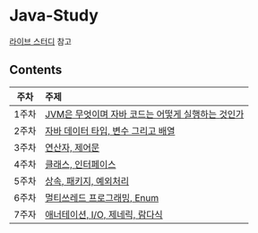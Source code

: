 # Java-Study

[라이브 스터디](https://github.com/whiteship/live-study) 참고

## Contents

| 주차  | 주제                                                                                                                                                                                                                                                                                                                                               |
| :---: | :------------------------------------------------------------------------------------------------------------------------------------------------------------------------------------------------------------------------------------------------------------------------------------------------------------------------------------------------- |
| 1주차 | [JVM은 무엇이며 자바 코드는 어떻게 실행하는 것인가](https://github.com/0xe82de/Study/blob/main/Java/Java-Study/1%EC%A3%BC%EC%B0%A8%20JVM%EC%9D%80%20%EB%AC%B4%EC%97%87%EC%9D%B4%EB%A9%B0%20%EC%9E%90%EB%B0%94%20%EC%BD%94%EB%93%9C%EB%8A%94%20%EC%96%B4%EB%96%BB%EA%B2%8C%20%EC%8B%A4%ED%96%89%ED%95%98%EB%8A%94%20%EA%B2%83%EC%9D%B8%EA%B0%80.md) |
| 2주차 | [자바 데이터 타입, 변수 그리고 배열](https://github.com/0xe82de/Study/blob/main/Java/Java-Study/2%EC%A3%BC%EC%B0%A8%20%EC%9E%90%EB%B0%94%20%EB%8D%B0%EC%9D%B4%ED%84%B0%20%ED%83%80%EC%9E%85%2C%20%EB%B3%80%EC%88%98%20%EA%B7%B8%EB%A6%AC%EA%B3%A0%20%EB%B0%B0%EC%97%B4.md)                                                                         |
| 3주차 | [연산자, 제어문](https://github.com/0xe82de/Study/blob/main/Java/Java-Study/3%EC%A3%BC%EC%B0%A8%20%EC%97%B0%EC%82%B0%EC%9E%90%2C%20%EC%A0%9C%EC%96%B4%EB%AC%B8.md)                                                                                                                                                                                 |
| 4주차 | [클래스, 인터페이스](https://github.com/0xe82de/Study/blob/main/Java/Java-Study/4%EC%A3%BC%EC%B0%A8%20%ED%81%B4%EB%9E%98%EC%8A%A4%2C%20%EC%9D%B8%ED%84%B0%ED%8E%98%EC%9D%B4%EC%8A%A4.md)                                                                                                                                                           |
| 5주차 | [상속, 패키지, 예외처리](https://github.com/0xe82de/Study/blob/main/Java/Java-Study/5%EC%A3%BC%EC%B0%A8%20%EC%83%81%EC%86%8D%2C%20%ED%8C%A8%ED%82%A4%EC%A7%80%2C%20%EC%98%88%EC%99%B8%EC%B2%98%EB%A6%AC.md)                                                                                                                                        |
| 6주차 | [멀티쓰레드 프로그래밍, Enum](https://github.com/0xe82de/Study/blob/main/Java/Java-Study/6%EC%A3%BC%EC%B0%A8%20%EB%A9%80%ED%8B%B0%EC%93%B0%EB%A0%88%EB%93%9C%20%ED%94%84%EB%A1%9C%EA%B7%B8%EB%9E%98%EB%B0%8D%2C%20Enum.md#java-lang-Enum)                                                                                                          |
| 7주자 | [애너테이션, I/O, 제네릭, 람다식](https://github.com/0xe82de/Study/blob/main/Java/Java-Study/7%EC%A3%BC%EC%B0%A8%20%EC%95%A0%EB%84%88%ED%85%8C%EC%9D%B4%EC%85%98%2C%20IO%2C%20%EC%A0%9C%EB%84%A4%EB%A6%AD%2C%20%EB%9E%8C%EB%8B%A4%EC%8B%9D.md)                                                                                                     |

